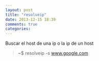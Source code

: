 ```yaml
---
layout: post
title: "resolveip"
date: 2013-12-15 18:39
comments: true
categories: 
---
```

Buscar el host de una ip o la ip de un host

>~$ resolveip -s www.google.com

